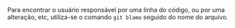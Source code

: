 Para encontrar o usuário responsável por uma linha do código, ou por uma alteração, etc, utiliza-se o comando `git blame` seguido do nome do arquivo.